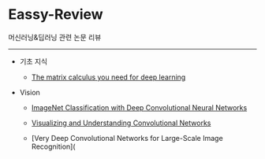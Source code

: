 # Eassy-Review
머신러닝&amp;딥러닝 관련 논문 리뷰

***

+ 기초 지식
  + [The matrix calculus you need for deep learning](https://github.com/hwii-kk/Eassay-Review/tree/main/The%20matrix%20calculus%20you%20need%20for%20deep%20learning)

+ Vision
  + [ImageNet Classification with Deep Convolutional Neural Networks](https://github.com/hwii-kk/Eassay-Review/tree/main/ImageNet%20Classification%20with%20Deep%20Convolutional%20Neural%20Networks)

  + [Visualizing and Understanding Convolutional Networks](https://github.com/hwii-kk/Eassay-Review/tree/main/Visualizing%20and%20understanding%20Convolutional%20Networks)
  
  + [Very Deep Convolutional Networks for Large-Scale Image Recognition](
